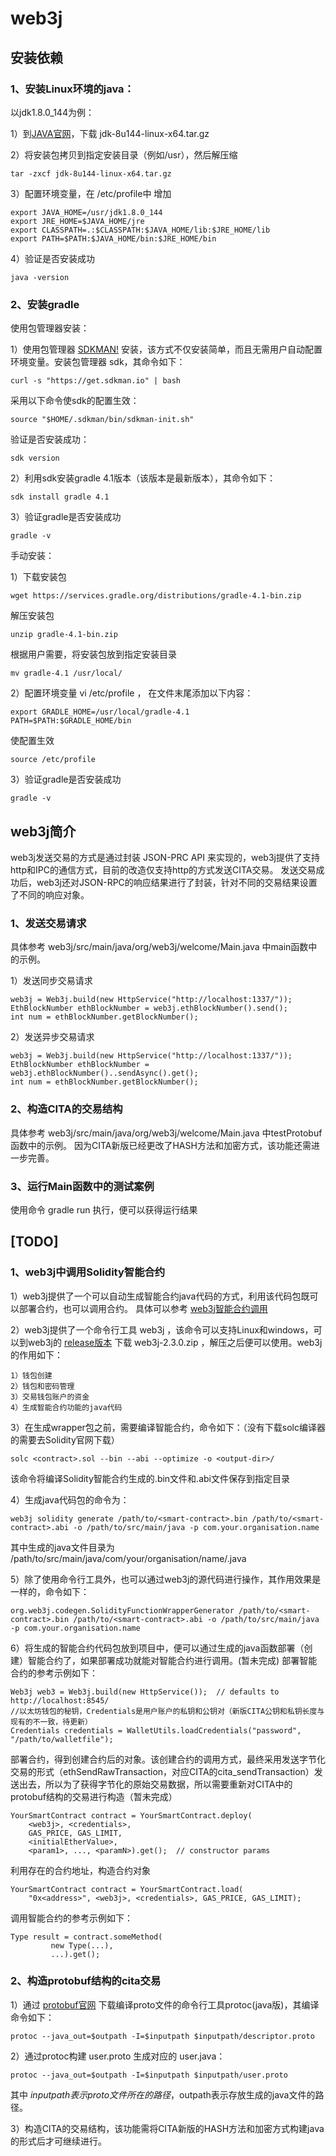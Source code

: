 # web3j

## 安装依赖

### 1、安装Linux环境的java：

以jdk1.8.0_144为例：

  1）到[JAVA官网](http://www.oracle.com/technetwork/java/javase/downloads/index.html)，下载 jdk-8u144-linux-x64.tar.gz
    
  2）将安装包拷贝到指定安装目录（例如/usr），然后解压缩 

    tar -zxcf jdk-8u144-linux-x64.tar.gz
    
  3）配置环境变量，在 /etc/profile中 增加

    export JAVA_HOME=/usr/jdk1.8.0_144
    export JRE_HOME=$JAVA_HOME/jre
    export CLASSPATH=.:$CLASSPATH:$JAVA_HOME/lib:$JRE_HOME/lib
    export PATH=$PATH:$JAVA_HOME/bin:$JRE_HOME/bin
       
  4）验证是否安装成功
 
    java -version  

### 2、安装gradle

  使用包管理器安装：
   
  1）使用包管理器 [SDKMAN!](http://sdkman.io/) 安装，该方式不仅安装简单，而且无需用户自动配置环境变量。安装包管理器 sdk，其命令如下：
     
    curl -s "https://get.sdkman.io" | bash

   采用以下命令使sdk的配置生效：
   
    source "$HOME/.sdkman/bin/sdkman-init.sh"

   验证是否安装成功：
   
    sdk version

  2）利用sdk安装gradle 4.1版本（该版本是最新版本），其命令如下：
   
    sdk install gradle 4.1

  3）验证gradle是否安装成功
  
    gradle -v

   手动安装：
   
  1）下载安装包
  
    wget https://services.gradle.org/distributions/gradle-4.1-bin.zip

   解压安装包
   
    unzip gradle-4.1-bin.zip

   根据用户需要，将安装包放到指定安装目录
   
    mv gradle-4.1 /usr/local/

  2）配置环境变量
   vi /etc/profile ， 在文件末尾添加以下内容：
   
    export GRADLE_HOME=/usr/local/gradle-4.1
    PATH=$PATH:$GRADLE_HOME/bin

   使配置生效
   
    source /etc/profile

  3）验证gradle是否安装成功
  
    gradle -v

## web3j简介

web3j发送交易的方式是通过封装 JSON-PRC API 来实现的，web3j提供了支持http和IPC的通信方式，目前的改造仅支持http的方式发送CITA交易。
发送交易成功后，web3j还对JSON-RPC的响应结果进行了封装，针对不同的交易结果设置了不同的响应对象。

### 1、发送交易请求

   具体参考 web3j/src/main/java/org/web3j/welcome/Main.java 中main函数中的示例。
   
   1）发送同步交易请求

    web3j = Web3j.build(new HttpService("http://localhost:1337/"));  	
    EthBlockNumber ethBlockNumber = web3j.ethBlockNumber().send();
    int num = ethBlockNumber.getBlockNumber();

   2）发送异步交易请求

    web3j = Web3j.build(new HttpService("http://localhost:1337/")); 	
    EthBlockNumber ethBlockNumber = web3j.ethBlockNumber()..sendAsync().get();
    int num = ethBlockNumber.getBlockNumber();

### 2、构造CITA的交易结构

   具体参考 web3j/src/main/java/org/web3j/welcome/Main.java 中testProtobuf函数中的示例。
   因为CITA新版已经更改了HASH方法和加密方式，该功能还需进一步完善。

### 3、运行Main函数中的测试案例

   使用命令 gradle run 执行，便可以获得运行结果


## [TODO]

### 1、web3j中调用Solidity智能合约

   1）web3j提供了一个可以自动生成智能合约java代码的方式，利用该代码包既可以部署合约，也可以调用合约。
   具体可以参考 [web3j智能合约调用](https://docs.web3j.io/smart_contracts.html#smart-contract-wrappers)

   2）web3j提供了一个命令行工具 web3j ，该命令可以支持Linux和windows，可以到web3j的 [release版本](https://docs.web3j.io/command_line.html)
   下载  web3j-2.3.0.zip ，解压之后便可以使用。web3j的作用如下：
   
    1）钱包创建
    2）钱包和密码管理
    3）交易钱包账户的资金
    4）生成智能合约功能的java代码

   3）在生成wrapper包之前，需要编译智能合约，命令如下：（没有下载solc编译器的需要去Solidity官网下载）
   
    solc <contract>.sol --bin --abi --optimize -o <output-dir>/
    
   该命令将编译Solidity智能合约生成的.bin文件和.abi文件保存到指定目录

   4）生成java代码包的命令为：

    web3j solidity generate /path/to/<smart-contract>.bin /path/to/<smart-contract>.abi -o /path/to/src/main/java -p com.your.organisation.name

   其中生成的java文件目录为 /path/to/src/main/java/com/your/organisation/name/<smart-contract>.java

   5）除了使用命令行工具外，也可以通过web3j的源代码进行操作，其作用效果是一样的，命令如下：
	
    org.web3j.codegen.SolidityFunctionWrapperGenerator /path/to/<smart-contract>.bin /path/to/<smart-contract>.abi -o /path/to/src/main/java -p com.your.organisation.name

   6）将生成的智能合约代码包放到项目中，便可以通过生成的java函数部署（创建）智能合约了，如果部署成功就能对智能合约进行调用。(暂未完成)
   部署智能合约的参考示例如下：

    Web3j web3 = Web3j.build(new HttpService());  // defaults to http://localhost:8545/
    //以太坊钱包的秘钥，Credentials是用户账户的私钥和公钥对（新版CITA公钥和私钥长度与现有的不一致，待更新）
    Credentials credentials = WalletUtils.loadCredentials("password", "/path/to/walletfile");

   部署合约，得到创建合约后的对象。该创建合约的调用方式，最终采用发送字节化交易的形式（ethSendRawTransaction，对应CITA的cita_sendTransaction）发送出去，所以为了获得字节化的原始交易数据，所以需要重新对CITA中的protobuf结构的交易进行构造（暂未完成）
    
    YourSmartContract contract = YourSmartContract.deploy(
        <web3j>, <credentials>,
        GAS_PRICE, GAS_LIMIT,
        <initialEtherValue>,
        <param1>, ..., <paramN>).get();  // constructor params

   利用存在的合约地址，构造合约对象
   
    YourSmartContract contract = YourSmartContract.load(
        "0x<address>", <web3j>, <credentials>, GAS_PRICE, GAS_LIMIT);

   调用智能合约的参考示例如下：
   
    Type result = contract.someMethod(
             new Type(...),
             ...).get();


### 2、构造protobuf结构的cita交易 

   1）通过 [protobuf官网](https://github.com/google/protobuf/releases) 下载编译proto文件的命令行工具protoc(java版)，其编译命令如下：
    
    protoc --java_out=$outpath -I=$inputpath $inputpath/descriptor.proto

   2）通过protoc构建 user.proto 生成对应的 user.java：
    
    protoc --java_out=$outpath -I=$inputpath $inputpath/user.proto
    
   其中 $inputpath 表示 proto文件所在的路径，$outpath表示存放生成的java文件的路径。

   3）构造CITA的交易结构，该功能需将CITA新版的HASH方法和加密方式构建java的形式后才可继续进行。









